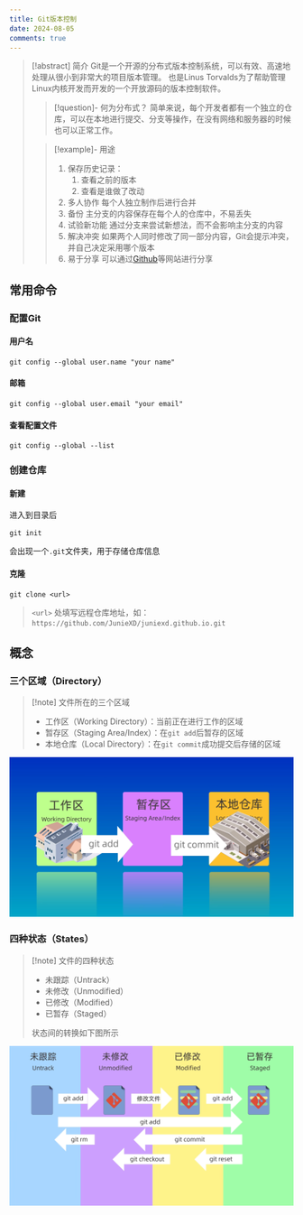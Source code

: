 ```yaml
---
title: Git版本控制
date: 2024-08-05
comments: true
---
```


> [!abstract] 简介
> Git是一个开源的分布式版本控制系统，可以有效、高速地处理从很小到非常大的项目版本管理。
> 也是Linus Torvalds为了帮助管理Linux内核开发而开发的一个开放源码的版本控制软件。
> > [!question]- 何为分布式？
> > 简单来说，每个开发者都有一个独立的仓库，可以在本地进行提交、分支等操作，在没有网络和服务器的时候也可以正常工作。
> 
> > [!example]- 用途
> > 1. 保存历史记录：
> > 	1. 查看之前的版本
> > 	2. 查看是谁做了改动
> > 2. 多人协作
> > 	每个人独立制作后进行合并
> > 3. 备份
> > 	主分支的内容保存在每个人的仓库中，不易丢失
> > 4. 试验新功能
> > 	通过分支来尝试新想法，而不会影响主分支的内容
> > 5. 解决冲突
> > 	如果两个人同时修改了同一部分内容，Git会提示冲突，并自己决定采用哪个版本
> > 6. 易于分享
> > 	可以通过[Github](https://github.com/)等网站进行分享

## 常用命令

### 配置Git

#### 用户名

```
git config --global user.name "your name"
```

#### 邮箱

```
git config --global user.email "your email"
```

#### 查看配置文件

```
git config --global --list
```

### 创建仓库

#### 新建

进入到目录后
```
git init
```
会出现一个`.git`文件夹，用于存储仓库信息

#### 克隆

```
git clone <url>
```
> `<url>` 处填写远程仓库地址，如：`https://github.com/JunieXD/juniexd.github.io.git`

## 概念

### 三个区域（Directory）

> [!note] 文件所在的三个区域
> - 工作区（Working Directory）：当前正在进行工作的区域
> - 暂存区（Staging Area/Index）：在`git add`后暂存的区域
> - 本地仓库（Local Directory）：在`git commit`成功提交后存储的区域

![](../assets/images/git_1.png)

### 四种状态（States）

> [!note] 文件的四种状态
> - 未跟踪（Untrack）
> - 未修改（Unmodified）
> - 已修改（Modified）
> - 已暂存（Staged）
> 
> 状态间的转换如下图所示

![](../assets/images/git_2.png)